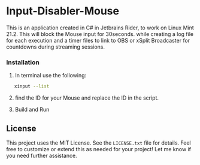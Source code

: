# Input-Disabler-Mouse
This is an application created in C# in Jetbrains Rider, to work on Linux Mint 21.2. This will block the Mouse input for 30seconds. while creating a log file for each execution and a timer files to link to OBS or xSplit Broadcaster for countdowns during streaming sessions. 


### Installation
1. In terminal use the following:
``` bash
   xinput --list
```
2. find the ID for your Mouse and replace the ID in the script.

3. Build and Run

## License
This project uses the MIT License. See the `LICENSE.txt` file for details.
Feel free to customize or extend this as needed for your project! Let me know if you need further assistance.


